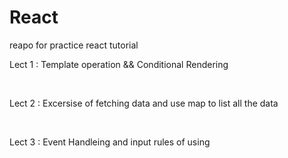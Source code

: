# React

reapo for practice react tutorial

<p>Lect 1 : Template operation && Conditional Rendering</p>
<br>
<p>Lect 2 : Excersise of fetching data and use map to list all the data</p>
<br>
<p>Lect 3 : Event Handleing and input rules of using</p>
